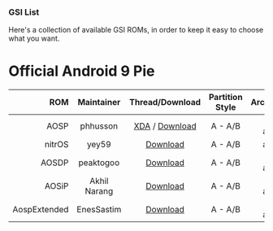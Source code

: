 ### GSI List
Here's a collection of available GSI ROMs, in order to keep it easy to choose what you want.

Official Android 9 Pie
============================================================
|ROM|Maintainer|Thread/Download|Partition Style|Architecture| 
-------------:|:-------------:|:-------------:|:-------------:|:-------------:
|AOSP|phhusson|[XDA](https://forum.xda-developers.com/project-treble/trebleenabled-device-development/-t3831915/amp/) / [Download](https://github.com/phhusson/treble_experimentations/releases)| A - A/B |arm - arm64
|nitrOS|yey59|[Download](https://sites.google.com/view/nitros-rom)| A - A/B |arm64
|AOSDP|peaktogoo|[Download](https://downloads.aosdp.com/gsi/)| A - A/B |arm - arm64
|AOSiP|Akhil Narang|[Download](https://sourceforge.net/projects/illusionproject/files/GSI/)| A - A/B |arm - arm64
|AospExtended|EnesSastim|[Download](https://sourceforge.net/projects/aospextended-rom/files/treble_gsi/)| A - A/B |arm - arm64